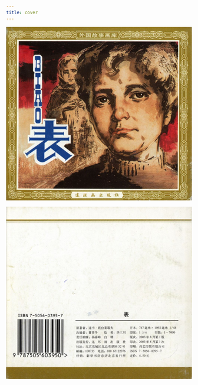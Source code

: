 ```yaml
---
title: cover
---
```


![biao cover](./../../images/biao/seifert0726_biao_0001_0.jpg)

![biao cover](./../../images/biao/seifert0726_biao_0084_0.jpg)
